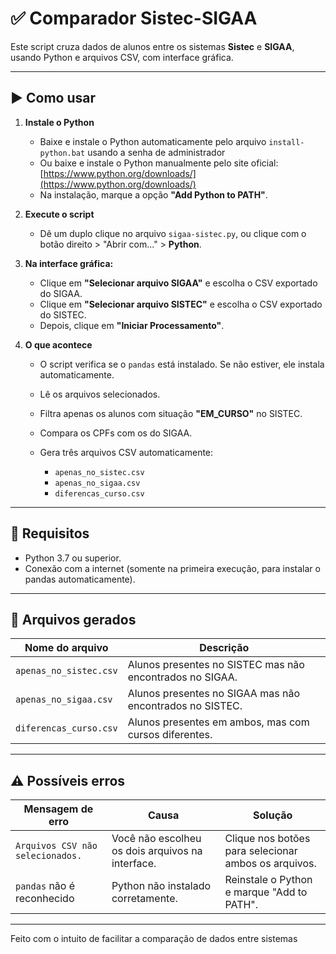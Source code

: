 # ✅ Comparador Sistec-SIGAA

Este script cruza dados de alunos entre os sistemas **Sistec** e **SIGAA**, usando Python e arquivos CSV, com interface gráfica.

---

## ▶️ Como usar

1. **Instale o Python**

   * Baixe e instale o Python automaticamente pelo arquivo `install-python.bat` usando a senha de administrador
   * Ou baixe e instale o Python manualmente pelo site oficial: [https://www.python.org/downloads/](https://www.python.org/downloads/)
   * Na instalação, marque a opção **"Add Python to PATH"**.

2. **Execute o script**

   * Dê um duplo clique no arquivo `sigaa-sistec.py`, ou clique com o botão direito > "Abrir com..." > **Python**.

3. **Na interface gráfica:**

   * Clique em **"Selecionar arquivo SIGAA"** e escolha o CSV exportado do SIGAA.
   * Clique em **"Selecionar arquivo SISTEC"** e escolha o CSV exportado do SISTEC.
   * Depois, clique em **"Iniciar Processamento"**.

4. **O que acontece**

   * O script verifica se o `pandas` está instalado. Se não estiver, ele instala automaticamente.
   * Lê os arquivos selecionados.
   * Filtra apenas os alunos com situação **"EM\_CURSO"** no SISTEC.
   * Compara os CPFs com os do SIGAA.
   * Gera três arquivos CSV automaticamente:

     * `apenas_no_sistec.csv`
     * `apenas_no_sigaa.csv`
     * `diferencas_curso.csv`

---

## 📌 Requisitos

* Python 3.7 ou superior.
* Conexão com a internet (somente na primeira execução, para instalar o pandas automaticamente).

---

## 📂 Arquivos gerados

| Nome do arquivo        | Descrição                                                |
| ---------------------- | -------------------------------------------------------- |
| `apenas_no_sistec.csv` | Alunos presentes no SISTEC mas não encontrados no SIGAA. |
| `apenas_no_sigaa.csv`  | Alunos presentes no SIGAA mas não encontrados no SISTEC. |
| `diferencas_curso.csv` | Alunos presentes em ambos, mas com cursos diferentes.    |

---

## ⚠️ Possíveis erros

| Mensagem de erro                 | Causa                                            | Solução                                              |
| -------------------------------- | ------------------------------------------------ | ---------------------------------------------------- |
| `Arquivos CSV não selecionados.` | Você não escolheu os dois arquivos na interface. | Clique nos botões para selecionar ambos os arquivos. |
| `pandas` não é reconhecido       | Python não instalado corretamente.               | Reinstale o Python e marque "Add to PATH".           |

---

Feito com o intuito de facilitar a comparação de dados entre sistemas
